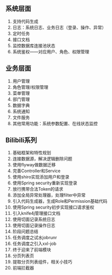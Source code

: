 ## 系统层面
1. 支持代码生成
2. 日志：系统日志、业务日志（登录、操作、异常）
3. 定时任务
4. 接口文档
5. 监控数据库连接池状态
6. 系统鉴权——对应用户、角色、权限管理

## 业务层面
1. 用户管理
2. 角色管理/权限管理
3. 菜单管理
4. 部门管理
5. 数据字典
6. 系统通知
7. 文件服务
8. 其他常用功能：系统参数配置、在线状态监控

## Bilibili系列
1. 基础框架和特性规划
2. 连接数据源，解决逻辑删除问题
3. 使用flyway做数据迁移
4. 完善Controller和Service
5. 使用shiro实现添加用户和登录
6. 使用Spring security重新实现登录
7. 放行携带合法Token的请求
8. 添加全局异常处理器，处理filter中异常
9. 引入代码生成器，生成Role和Permission基础代码
10. 使用Spring security初步实现接口请求鉴权
11. 引入knife4j管理接口文档
12. 使用切面记录系统日志
13. 使用切面记录操作日志
14. 阶段问题总结
15. 任务调度之试水jobrunr
16. 任务调度之引入xxl-job
17. 终于迎来了前端模块
18. 分页列表页
19. 提取分页列表组件，相关小技巧
20. 前端拦截器
